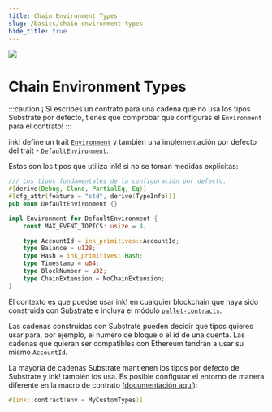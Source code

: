```yaml
---
title: Chain Environment Types
slug: /basics/chain-environment-types
hide_title: true
---
```


<img src="/img/title/environment.svg" className="titlePic" />

# Chain Environment Types

:::caution
¡ Si escribes un contrato para una cadena que no usa los tipos Substrate
por defecto, tienes que comprobar que configuras el `Environment` para
el contrato!
:::

ink! define un trait [`Environment`](https://paritytech.github.io/ink/ink_env/trait.Environment.html)
y también una implementación por defecto del trait - [`DefaultEnvironment`](https://paritytech.github.io/ink/ink_env/enum.DefaultEnvironment.html). 

Estos son los tipos que utiliza ink! si no se toman medidas explícitas:

```rust
/// Los tipos fundamentales de la configuración por defecto.
#[derive(Debug, Clone, PartialEq, Eq)]
#[cfg_attr(feature = "std", derive(TypeInfo))]
pub enum DefaultEnvironment {}

impl Environment for DefaultEnvironment {
    const MAX_EVENT_TOPICS: usize = 4;

    type AccountId = ink_primitives::AccountId;
    type Balance = u128;
    type Hash = ink_primitives::Hash;
    type Timestamp = u64;
    type BlockNumber = u32;
    type ChainExtension = NoChainExtension;
}
```
El contexto es que puedse usar ink! en cualquier blockchain que haya sido
construida con [Substrate](https://substrate.io) e incluya el módulo
[`pallet-contracts`](https://github.com/paritytech/substrate/tree/master/frame/contracts).

Las cadenas construidas con Substrate pueden decidir que tipos quieres usar
para, por ejemplo, el numero de bloque o el id de una cuenta. Las cadenas
que quieran ser compatibles con Ethereum tendrán a usar su mismo `AccountId`.

La mayoría de cadenas Substrate mantienen los tipos por defecto de Substrate y
ink! también los usa. Es posible configurar el entorno de manera diferente en
la macro de contrato ([documentación aquí](https://paritytech.github.io/ink/ink/attr.contract.html#header-arguments)):

```rust
#[ink::contract(env = MyCustomTypes)]
```
